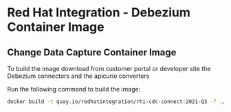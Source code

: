 # Red Hat Integration - Debezium Container Image

## Change Data Capture Container Image

To build the image download from customer portal or developer site the Debezium connectors and the apicurio converters

Run the following command to build the image:

```sh
docker build -t quay.io/redhatintegration/rhi-cdc-connect:2021-Q3 -f ./.docker/Dockerfile .
```